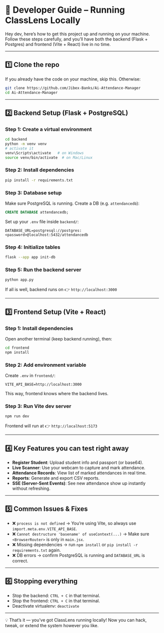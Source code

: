 # 🚀 Developer Guide – Running ClassLens Locally

Hey dev, here’s how to get this project up and running on your machine. Follow these steps carefully, and you’ll have both the backend (Flask + Postgres) and frontend (Vite + React) live in no time.

---

## 1️⃣ Clone the repo
If you already have the code on your machine, skip this. Otherwise:

```bash
git clone https://github.com/Jibex-Banks/Ai-Attendance-Manager
cd Ai-Attendance-Manager
```

---

## 2️⃣ Backend Setup (Flask + PostgreSQL)

### Step 1: Create a virtual environment
```bash
cd backend
python -m venv venv
# activate it
venv\Scripts\activate   # on Windows
source venv/bin/activate  # on Mac/Linux
```

### Step 2: Install dependencies
```bash
pip install -r requirements.txt
```

### Step 3: Database setup
Make sure PostgreSQL is running. Create a DB (e.g. `attendancedb`):

```sql
CREATE DATABASE attendancedb;
```

Set up your `.env` file inside `backend/`:
```
DATABASE_URL=postgresql://postgres:<password>@localhost:5432/attendancedb
```

### Step 4: Initialize tables
```bash
flask --app app init-db
```

### Step 5: Run the backend server
```bash
python app.py
```

If all is well, backend runs on 👉 `http://localhost:3000`

---

## 3️⃣ Frontend Setup (Vite + React)

### Step 1: Install dependencies
Open another terminal (keep backend running), then:
```bash
cd frontend
npm install
```

### Step 2: Add environment variable
Create `.env` in `frontend/`:
```
VITE_API_BASE=http://localhost:3000
```

This way, frontend knows where the backend lives.

### Step 3: Run Vite dev server
```bash
npm run dev
```

Frontend will run at 👉 `http://localhost:5173`

---

## 4️⃣ Key Features you can test right away
- **Register Student**: Upload student info and passport (or base64).
- **Live Scanner**: Use your webcam to capture and mark attendance.
- **Attendance Records**: View list of marked attendances in real time.
- **Reports**: Generate and export CSV reports.
- **SSE (Server-Sent Events)**: See new attendance show up instantly without refreshing.

---

## 5️⃣ Common Issues & Fixes
- ❌ `process is not defined` → You’re using Vite, so always use `import.meta.env.VITE_API_BASE`.
- ❌ `Cannot destructure 'basename' of useContext(...)` → Make sure `<BrowserRouter>` is only in `main.jsx`.
- ❌ Missing dependencies → run `npm install` or `pip install -r requirements.txt` again.
- ❌ DB errors → confirm PostgreSQL is running and `DATABASE_URL` is correct.

---

## 6️⃣ Stopping everything
- Stop the backend: `CTRL + C` in that terminal.
- Stop the frontend: `CTRL + C` in that terminal.
- Deactivate virtualenv: `deactivate`

---

💡 That’s it — you’ve got ClassLens running locally!
Now you can hack, tweak, or extend the system however you like.
